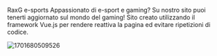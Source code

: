 RaxG e-sports
Appassionato di e-sport e gaming? Su nostro sito puoi tenerti aggiornato sul mondo del gaming! Sito creato utilizzando il framework Vue.js per rendere reattiva la pagina ed evitare ripetizioni di codice.


![1701680509526](https://github.com/AlessioMontebello90/proj-html-vuejs/assets/134722770/2f7c1f35-6ad2-4f31-8dee-0f53141e4c9b)
